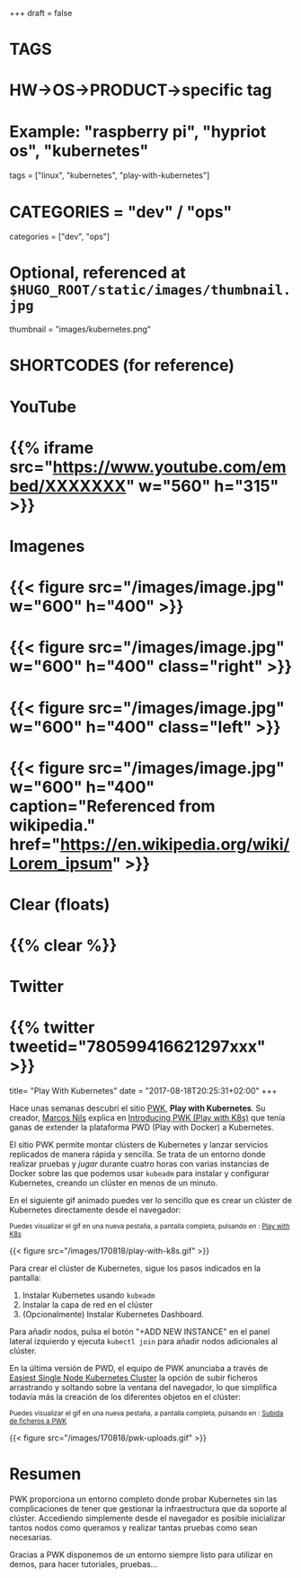 +++
draft = false

# TAGS
# HW->OS->PRODUCT->specific tag
# Example: "raspberry pi", "hypriot os", "kubernetes"

tags = ["linux", "kubernetes", "play-with-kubernetes"]

# CATEGORIES = "dev" / "ops"
categories = ["dev", "ops"]

# Optional, referenced at `$HUGO_ROOT/static/images/thumbnail.jpg`
thumbnail = "images/kubernetes.png"

# SHORTCODES (for reference)

# YouTube
# {{% iframe src="https://www.youtube.com/embed/XXXXXXX" w="560" h="315" >}}
# Imagenes
# {{< figure src="/images/image.jpg" w="600" h="400" >}}
# {{< figure src="/images/image.jpg" w="600" h="400" class="right" >}}
# {{< figure src="/images/image.jpg" w="600" h="400" class="left" >}}
# {{< figure src="/images/image.jpg" w="600" h="400" caption="Referenced from wikipedia." href="https://en.wikipedia.org/wiki/Lorem_ipsum" >}}
# Clear (floats)
# {{% clear %}}
# Twitter
# {{% twitter tweetid="780599416621297xxx" >}}

title=  "Play With Kubernetes"
date = "2017-08-18T20:25:31+02:00"
+++

Hace unas semanas descubrí el sitio [PWK](http://play-with-k8s.com), **Play with Kubernetes**. Su creador, [Marcos Nils](https://medium.com/@marcosnils) explica en [Introducing PWK (Play with K8s)](https://medium.com/@marcosnils/introducing-pwk-play-with-k8s-159fcfeb787b) que tenía ganas de extender la plataforma PWD (Play with Docker) a Kubernetes.

El sitio PWK permite montar clústers de Kubernetes y lanzar servicios replicados de manera rápida y sencilla. Se trata de un entorno donde realizar pruebas y _jugar_ durante cuatro horas con varias instancias de Docker sobre las que podemos usar `kubeadm` para instalar y configurar Kubernetes, creando un clúster en menos de un minuto.

<!--more-->

En el siguiente gif animado puedes ver lo sencillo que es crear un clúster de Kubernetes directamente desde el navegador:

<small>Puedes visualizar el gif en una nueva pestaña, a pantalla completa, pulsando en : <a href="/images/170818/play-with-k8s.gif" target="_blank">Play with K8s</a></small>

{{< figure src="/images/170818/play-with-k8s.gif" >}}

Para crear el clúster de Kubernetes, sigue los pasos indicados en la pantalla:

1. Instalar Kubernetes usando `kubeadm`
1. Instalar la capa de red en el clúster
1. (Opcionalmente) Instalar Kubernetes Dashboard.

Para añadir nodos, pulsa el botón "+ADD NEW INSTANCE" en el panel lateral izquierdo y ejecuta `kubectl join` para añadir nodos adicionales al clúster.

En la última versión de PWD, el equipo de PWK anunciaba a través de [Easiest Single Node Kubernetes Cluster](https://medium.com/@marcosnils/easiest-single-node-kubernetes-cluster-f1deaf229bd5) la opción de subir ficheros arrastrando y soltando sobre la ventana del navegador, lo que simplifica todavía más la creación de los diferentes objetos en el clúster:

<small>Puedes visualizar el gif en una nueva pestaña, a pantalla completa, pulsando en : <a href="/images/170818/pwk-uploads.gif" target="_blank">Subida de ficheros a PWK</a></small>

{{< figure src="/images/170818/pwk-uploads.gif" >}}

# Resumen

PWK proporciona un entorno completo donde probar Kubernetes sin las complicaciones de tener que gestionar la infraestructura que da soporte al clúster. Accediendo simplemente desde el navegador es posible inicializar tantos nodos como queramos y realizar tantas pruebas como sean necesarias.

Gracias a PWK disponemos de un entorno siempre listo para utilizar en demos, para hacer tutoriales, pruebas...